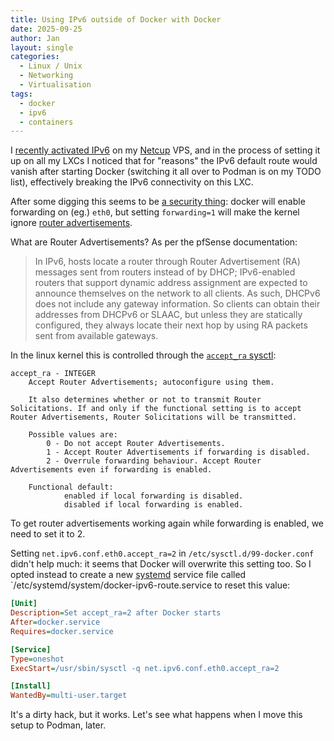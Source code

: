 ```yaml
---
title: Using IPv6 outside of Docker with Docker
date: 2025-09-25
author: Jan
layout: single
categories:
  - Linux / Unix
  - Networking
  - Virtualisation
tags:
  - docker
  - ipv6
  - containers
---
```


I [recently activated IPv6](/2025/09/15/proxmox-sdn-ipv6/) on my [Netcup](https://www.netcup.com/en/?ref=270183) VPS, and in the process of setting it up on all my LXCs I noticed that for "reasons" the IPv6 default route would vanish after starting Docker (switching it all over to Podman is on my TODO list), effectively breaking the IPv6 connectivity on this LXC. 

After some digging this seems to be [a security thing](https://github.com/docker/docs/pull/10940#issuecomment-637437540): docker will enable forwarding on (eg.) `eth0`, but setting `forwarding=1` will make the kernel ignore [router advertisements](https://docs.netgate.com/pfsense/en/latest/services/dhcp/ipv6-ra.html).

What are Router Advertisements? As per the pfSense documentation:

> In IPv6, hosts locate a router through Router Advertisement (RA) messages sent from routers instead of by DHCP; IPv6-enabled routers that support dynamic address assignment are expected to announce themselves on the network to all clients. As such, DHCPv6 does not include any gateway information. So clients can obtain their addresses from DHCPv6 or SLAAC, but unless they are statically configured, they always locate their next hop by using RA packets sent from available gateways.

In the linux kernel this is controlled through the [`accept_ra` sysctl](https://www.kernel.org/doc/html/latest/networking/ip-sysctl.html):

```
accept_ra - INTEGER
    Accept Router Advertisements; autoconfigure using them.

    It also determines whether or not to transmit Router Solicitations. If and only if the functional setting is to accept Router Advertisements, Router Solicitations will be transmitted.

    Possible values are:
        0 - Do not accept Router Advertisements.
        1 - Accept Router Advertisements if forwarding is disabled.
        2 - Overrule forwarding behaviour. Accept Router Advertisements even if forwarding is enabled.

    Functional default:
            enabled if local forwarding is disabled.
            disabled if local forwarding is enabled.
```

To get router advertisements working again while forwarding is enabled, we need to set it to 2.

Setting `net.ipv6.conf.eth0.accept_ra=2` in `/etc/sysctl.d/99-docker.conf` didn't help much: it seems that Docker will overwrite this setting too. So I opted instead to create a new [systemd](https://systemd.io/) service file called `/etc/systemd/system/docker-ipv6-route.service  to reset this value:

```ini
[Unit]
Description=Set accept_ra=2 after Docker starts
After=docker.service
Requires=docker.service

[Service]
Type=oneshot
ExecStart=/usr/sbin/sysctl -q net.ipv6.conf.eth0.accept_ra=2

[Install]
WantedBy=multi-user.target
```

It's a dirty hack, but it works. Let's see what happens when I move this setup to Podman, later.
